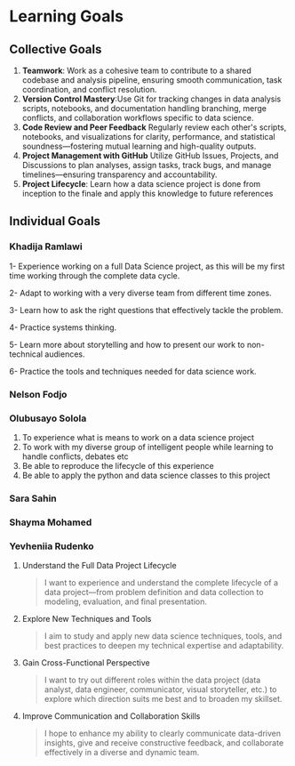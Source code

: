 # Learning Goals

## Collective Goals

1. **Teamwork**: Work as a cohesive team to contribute to a shared codebase
 and analysis pipeline, ensuring smooth communication, task coordination,
 and conflict resolution.
2. **Version Control Mastery**:Use Git for tracking changes in data analysis
scripts, notebooks, and documentation handling branching,
merge conflicts, and collaboration workflows specific to data science.
3. **Code Review and Peer Feedback**
Regularly review each other's scripts, notebooks, and visualizations
for clarity, performance, and statistical soundness—fostering mutual
learning and high-quality outputs.
4. **Project Management with GitHub**
Utilize GitHub Issues, Projects, and Discussions to plan analyses,
assign tasks, track bugs, and manage timelines—ensuring transparency and
accountability.
5. **Project Lifecycle**: Learn how a data science project is done from inception
to the finale and apply this knowledge to future references
  
## Individual Goals

### Khadija Ramlawi
1- Experience working on a full Data Science project,
as this will be my first time working through the complete data cycle.

2- Adapt to working with a very diverse team from different time zones.

3- Learn how to ask the right questions that effectively tackle the problem.

4- Practice systems thinking.

5- Learn more about storytelling and how to present our work to non-technical audiences.

6- Practice the tools and techniques needed for data science work.

### Nelson Fodjo

### Olubusayo Solola

1. To experience what is means to work on a data science project
2. To work with my diverse group of intelligent people while learning to
   handle conflicts, debates etc
3. Be able to reproduce the lifecycle of this experience
4. Be able to apply the python and data science classes to this project

### Sara Sahin

### Shayma Mohamed

### Yevheniia Rudenko

1. Understand the Full Data Project Lifecycle

   >I want to experience and understand the complete
lifecycle of a data project—from problem definition and data
collection to modeling, evaluation, and final presentation.

2. Explore New Techniques and Tools

   >I aim to study and apply new data science techniques,
tools, and best practices to deepen my technical expertise and adaptability.

3. Gain Cross-Functional Perspective

   > I want to try out different roles within the data
project (data analyst, data engineer, communicator,
visual storyteller, etc.) to explore which direction
suits me best and to broaden my skillset.

4. Improve Communication and Collaboration Skills

   > I hope to enhance my ability to clearly communicate
data-driven insights, give and receive constructive feedback,
and collaborate effectively in a diverse and dynamic team.
